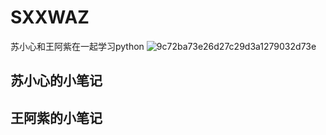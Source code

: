 # SXXWAZ
苏小心和王阿紫在一起学习python
![9c72ba73e26d27c29d3a1279032d73e](https://github.com/YanziWang-dot/SXXWAZ/assets/101793579/a3f29363-51f1-469f-8059-32662afa5da9) 

## 苏小心的小笔记
## 王阿紫的小笔记
